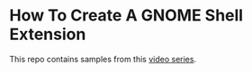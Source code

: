 # How To Create A GNOME Shell Extension

This repo contains samples from this [video series](https://www.youtube.com/playlist?list=PLr3kuDAFECjZhW-p56BoVB7SubdUHBVQT).